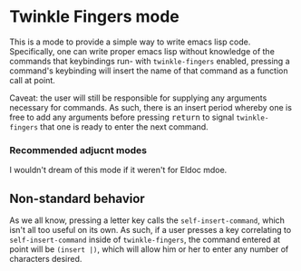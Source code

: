 # Twinkle Fingers mode

This is a mode to provide a simple way to write emacs lisp
code. Specifically, one can write proper emacs lisp without knowledge
of the commands that keybindings run- with `twinkle-fingers` enabled,
pressing a command's keybinding will insert the name of that command
as a function call at point.

Caveat: the user will still be responsible for supplying any arguments
necessary for commands. As such, there is an insert period whereby one
is free to add any arguments before pressing <kbd>return</kbd> to
signal `twinkle-fingers` that one is ready to enter the next command.

### Recommended adjucnt modes

I wouldn't dream of this mode if it weren't for Eldoc mdoe.

## Non-standard behavior

As we all know, pressing a letter key calls the `self-insert-command`,
which isn't all too useful on its own. As such, if a user presses a
key correlating to `self-insert-command` inside of `twinkle-fingers`,
the command entered at point will be `(insert |)`, which will allow
him or her to enter any number of characters desired.

